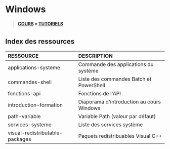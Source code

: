 # Windows

> [**COURS**](https://www.youtube.com/playlist?list=PLrSOXFDHBtfFl6k7dLGdm3vrqYufjpwBw) ◾ [**TUTORIELS**](https://www.youtube.com/playlist?list=PLrSOXFDHBtfFrcRVrJ2ELX2_160l_CpQd)

## Index des ressources

|RESSOURCE|DESCRIPTION|
|:--|:--|
|applications-systeme|Commande des applications du système|
|commandes-shell|Liste des commandes Batch et PowerShell|
|fonctions-api|Fonctions de l'API|
|introduction-formation|Diaporama d'introduction au cours Windows|
|path-variable|Variable Path (valeur par défaut)|
|services-systeme|Liste des services système|
|visual-redistributable-packages|Paquets redistribuables Visual C++|
